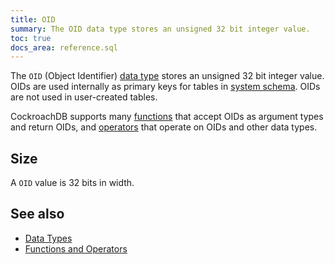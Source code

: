 ```yaml
---
title: OID
summary: The OID data type stores an unsigned 32 bit integer value.
toc: true
docs_area: reference.sql
---
```


The `OID` (Object Identifier) [data type](data-types.html) stores an unsigned 32 bit integer value. OIDs are used internally as primary keys for tables in [system schema](system-catalogs.html). OIDs are not used in user-created tables.

CockroachDB supports many [functions](functions-and-operators.html#built-in-functions) that accept OIDs as argument types and return OIDs, and [operators](functions-and-operators.html#operators) that operate on OIDs and other data types.

## Size

A `OID` value is 32 bits in width.

## See also

- [Data Types](data-types.html)
- [Functions and Operators](functions-and-operators.html)
